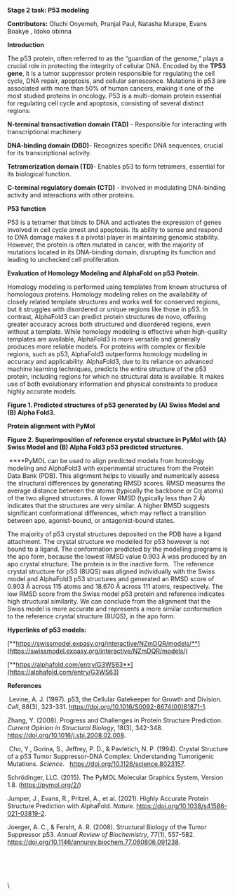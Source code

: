 <!--StartFragment-->

**Stage 2 task: P53 modeling** 

**Contributors:** Oluchi Onyemeh, Pranjal Paul, Natasha Murape, Evans Boakye , Idoko obinna 

**Introduction** 

The p53 protein, often referred to as the “guardian of the genome,” plays a crucial role in protecting the integrity of cellular DNA. Encoded by the **TP53 gene**, it is a tumor suppressor protein responsible for regulating the cell cycle, DNA repair, apoptosis, and cellular senescence. Mutations in p53 are associated with more than 50% of human cancers, making it one of the most studied proteins in oncology. P53 is a multi-domain protein essential for regulating cell cycle and apoptosis, consisting of several distinct regions:

**N-terminal transactivation domain (TAD)** - Responsible for interacting with transcriptional machinery.

**DNA-binding domain (DBD)**- Recognizes specific DNA sequences, crucial for its transcriptional activity.

**Tetramerization domain (TD)**- Enables p53 to form tetramers, essential for its biological function.

**C-terminal regulatory domain (CTD)** - Involved in modulating DNA-binding activity and interactions with other proteins.

**P53 function**

P53 is a tetramer that binds to DNA and activates the expression of genes involved in cell cycle arrest and apoptosis. Its ability to sense and respond to DNA damage makes it a pivotal player in maintaining genomic stability. However, the protein is often mutated in cancer, with the majority of mutations located in its DNA-binding domain, disrupting its function and leading to unchecked cell proliferation.

**Evaluation of Homology Modeling and AlphaFold on p53 Protein.** 

Homology modeling is performed using templates from known structures of homologous proteins. Homology modeling relies on the availability of closely related template structures and works well for conserved regions, but it struggles with disordered or unique regions like those in p53. In contrast, AlphaFold3 can predict protein structures de novo, offering greater accuracy across both structured and disordered regions, even without a template. While homology modeling is effective when high-quality templates are available, AlphaFold3 is more versatile and generally produces more reliable models. For proteins with complex or flexible regions, such as p53, AlphaFold3 outperforms homology modeling in accuracy and applicability. AlphaFold3, due to its reliance on advanced machine learning techniques, predicts the entire structure of the p53 protein, including regions for which no structural data is available. It makes use of both evolutionary information and physical constraints to produce highly accurate models.



**Figure 1. Predicted structures of p53 generated by (A) Swiss Model and (B) Alpha Fold3.**

**Protein alignment with PyMol**


**Figure 2. Superimposition of reference crystal structure in PyMol with (A) Swiss Model and (B) Alpha Fold3 p53 predicted structures.**

 ****PyMOL can be used to align predicted models from homology modeling and AlphaFold3 with experimental structures from the Protein Data Bank (PDB). This alignment helps to visually and numerically assess the structural differences by generating RMSD scores. RMSD measures the average distance between the atoms (typically the backbone or Cα atoms) of the two aligned structures. A lower RMSD (typically less than 2 Å) indicates that the structures are very similar. A higher RMSD suggests significant conformational differences, which may reflect a transition between apo, agonist-bound, or antagonist-bound states.

The majority of p53 crystal structures deposited on the PDB have a ligand attachment. The crystal structure we modelled for p53 however is not bound to a ligand. The conformation predicted by the modelling programs is the apo form, because the lowest RMSD value 0.903 Å was produced by an apo crystal structure. The protein is in the inactive form.  The reference crystal structure for p53 (8UQS) was aligned individually with the Swiss model and AlphaFold3 p53 structures and generated an RMSD score of 0.903 Å across 115 atoms and 18.670 Å across 111 atoms, respectively. The low RMSD score from the Swiss model p53 protein and reference indicates high structural similarity. We can conclude from the alignment that the Swiss model is more accurate and represents a more similar conformation to the reference crystal structure (8UQS), in the apo form. 

**Hyperlinks of p53 models:**

[**https://swissmodel.expasy.org/interactive/NZmDQR/models/**](https://swissmodel.expasy.org/interactive/NZmDQR/models/)

[**https://alphafold.com/entry/G3WS63**](https://alphafold.com/entry/G3WS63)

**References**

 Levine, A. J. (1997). p53, the Cellular Gatekeeper for Growth and Division. _Cell_, 88(3), 323-331. <https://doi.org/10.1016/S0092-8674(00)81871-1>.

Zhang, Y. (2008). Progress and Challenges in Protein Structure Prediction. _Current Opinion in Structural Biology_, 18(3), 342-348. <https://doi.org/10.1016/j.sbi.2008.02.008>.

 Cho, Y., Gorina, S., Jeffrey, P. D., & Pavletich, N. P. (1994). Crystal Structure of a p53 Tumor Suppressor-DNA Complex: Understanding Tumorigenic Mutations. _Science_.   <https://doi.org/10.1126/science.8023157>.

Schrödinger, LLC. (2015). The PyMOL Molecular Graphics System, Version 1.8. (<https://pymol.org/2/>)

Jumper, J., Evans, R., Pritzel, A., et al. (2021). Highly Accurate Protein Structure Prediction with AlphaFold. _Nature_. <https://doi.org/10.1038/s41586-021-03819-2>.

Joerger, A. C., & Fersht, A. R. (2008). Structural Biology of the Tumor Suppressor p53. _Annual Review of_ _Biochemistry_, 77(1), 557-582. <https://doi.org/10.1146/annurev.biochem.77.060806.091238>.

\
\
\
\
\


<!--EndFragment-->
